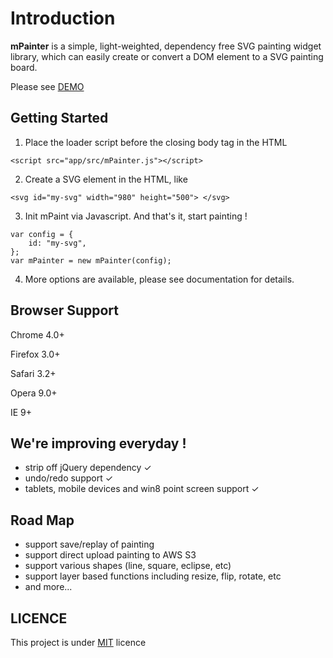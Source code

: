 Introduction
========

**mPainter** is a simple, light-weighted, dependency free SVG painting widget library, which can easily create or convert a DOM element to a SVG painting board.

Please see [DEMO]


Getting Started
------------

1. Place the loader script before the closing body tag in the HTML

```
<script src="app/src/mPainter.js"></script>
```

2. Create a SVG element in the HTML, like

```
<svg id="my-svg" width="980" height="500"> </svg>
```

3. Init mPaint via Javascript. And that's it, start painting !

```
var config = {
    id: "my-svg",
};
var mPainter = new mPainter(config);
```

4. More options are available, please see documentation for details.

Browser Support
--------------

Chrome 4.0+

Firefox 3.0+

Safari 3.2+

Opera 9.0+

IE 9+


We're improving everyday !
-----------

* strip off jQuery dependency ✓
* undo/redo support ✓
* tablets, mobile devices and win8 point screen support ✓

Road Map
----

* support save/replay of painting
* support direct upload painting to AWS S3
* support various shapes (line, square, eclipse, etc)
* support layer based functions including resize, flip, rotate, etc
* and more...

LICENCE
-------

This project is under [MIT] licence

[DEMO]:http://paint.tantanguanguan.com
[MIT]: http://en.wikipedia.org/wiki/MIT_License
